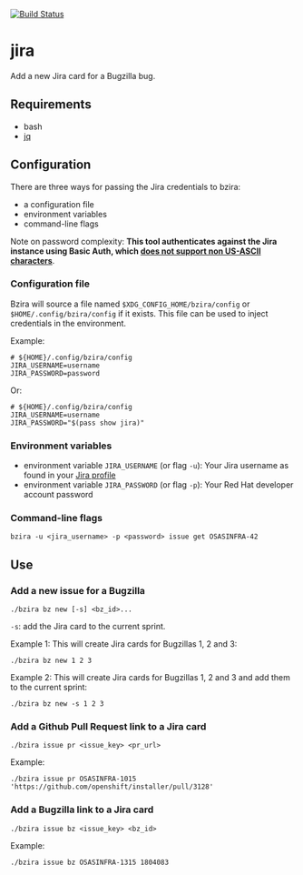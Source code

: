 [![Build Status](https://travis-ci.com/shiftstack/bzira.svg?branch=master)](https://travis-ci.com/shiftstack/bzira)
# jira
Add a new Jira card for a Bugzilla bug.

## Requirements
* bash
* [jq](https://stedolan.github.io/jq/)


## Configuration

There are three ways for passing the Jira credentials to bzira:
* a configuration file
* environment variables
* command-line flags

Note on password complexity: **This tool authenticates against the Jira instance using Basic Auth, which [does not support non US-ASCII characters](https://tools.ietf.org/html/rfc7617#page-8)**.

### Configuration file

Bzira will source a file named `$XDG_CONFIG_HOME/bzira/config` or `$HOME/.config/bzira/config` if it exists. This file can be used to inject credentials in the environment.

Example:

```plaintext
# ${HOME}/.config/bzira/config
JIRA_USERNAME=username
JIRA_PASSWORD=password
```

Or:

```plaintext
# ${HOME}/.config/bzira/config
JIRA_USERNAME=username
JIRA_PASSWORD="$(pass show jira)"
```

### Environment variables

* environment variable `JIRA_USERNAME` (or flag `-u`): Your Jira username as found in your [Jira profile](https://issues.redhat.com/secure/ViewProfile.jspa)
* environment variable `JIRA_PASSWORD` (or flag `-p`): Your Red Hat developer account password

### Command-line flags

```shell
bzira -u <jira_username> -p <password> issue get OSASINFRA-42
```

## Use

### Add a new issue for a Bugzilla

```
./bzira bz new [-s] <bz_id>...
```

`-s`: add the Jira card to the current sprint.

Example 1: This will create Jira cards for Bugzillas 1, 2 and 3:

```
./bzira bz new 1 2 3
```

Example 2: This will create Jira cards for Bugzillas 1, 2 and 3 and add them to the current sprint:

```
./bzira bz new -s 1 2 3
```

### Add a Github Pull Request link to a Jira card

```
./bzira issue pr <issue_key> <pr_url>
```

Example:

```
./bzira issue pr OSASINFRA-1015 'https://github.com/openshift/installer/pull/3128'
```

### Add a Bugzilla link to a Jira card

```
./bzira issue bz <issue_key> <bz_id>
```

Example:

```
./bzira issue bz OSASINFRA-1315 1804083
```
